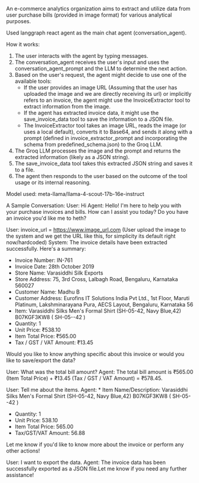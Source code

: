 An e-commerce analytics organization aims to extract and utilize data from user purchase bills (provided in image format) for various analytical purposes.

Used langgraph react agent as the main chat agent (conversation_agent). 

How it works:
1. The user interacts with the agent by typing messages.
2. The conversation_agent receives the user's input and uses the conversation_agent_prompt and the LLM to determine the next action.
3. Based on the user's request, the agent might decide to use one of the available tools:
    - If the user provides an image URL (Assuming that the user has uploaded the image and we are directly receiving its url) or implicitly refers to an invoice, the agent might use the InvoiceExtractor tool to extract information from the image.
    - If the agent has extracted invoice data, it might use the save_invoice_data tool to save the information to a JSON file.
    - The InvoiceExtractor tool takes an image URL, reads the image (or uses a local default), converts it to Base64, and sends it along with a prompt (defined in invoice_extractor_prompt and incorporating the schema from predefined_schema.json) to the Groq LLM.
4. The Groq LLM processes the image and the prompt and returns the extracted information (likely as a JSON string).
5. The save_invoice_data tool takes this extracted JSON string and saves it to a file.
6. The agent then responds to the user based on the outcome of the tool usage or its internal reasoning.


Model used: meta-llama/llama-4-scout-17b-16e-instruct 

A Sample Conversation: 
User: Hi 
Agent: Hello! I'm here to help you with your purchase invoices and bills. How can I assist you today? Do you have an invoice you'd like me to heth?

User: invoice_url = https://www.image_url.com (User upload the image to the system and we get the URL like this, for simplicity its     default right now/hardcoded)
System: The invoice details have been extracted successfully. Here's a summary:
* Invoice Number: IN-761
* Invoice Date: 28th October 2019
* Store Name: Varasiddhi Silk Exports
* Store Address: 75, 3rd Cross, Lalbagh Road, Bengaluru, Karnataka 560027
* Customer Name: Madhu B
* Customer Address: Eurofins IT Solutions India Pvt Ltd., 1st Floor, Maruti Platinum, Lakshminarayana Pura, AECS Layout, Bengaluru, Karnataka 56
* Item: Varasiddhi Silks Men's Formal Shirt (SH-05-42, Navy Blue,42) B07KGF3KW8 ( SH-05--42 )
* Quantity: 1
* Unit Price: ₹538.10
* Item Total Price: ₹565.00
* Tax / GST / VAT Amount: ₹13.45

Would you like to know anything specific about this invoice or would you like to save/export the data?

User: What was the total bill amount? 
Agent: The total bill amount is ₹565.00 (Item Total Price) + ₹13.45 (Tax / GST / VAT Amount) = ₹578.45.

User: Tell me about the items.
Agent: * Item Name/Description: Varasiddhi Silks Men's Formal Shirt (SH-05-42, Navy Blue,42) B07KGF3KW8 ( SH-05--42 )
* Quantity: 1
* Unit Price: 538.10
* Item Total Price: 565.00
* Tax/GST/VAT Amount: 56.88

Let me know if you'd like to know more about the invoice or perform any other actions!

User: I want to export the data. 
Agent: The invoice data has been successfully exported as a JSON file.Let me know if you need any further assistance!